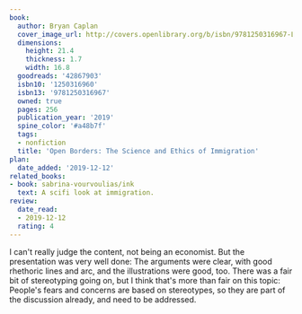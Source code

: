 ```yaml
---
book:
  author: Bryan Caplan
  cover_image_url: http://covers.openlibrary.org/b/isbn/9781250316967-L.jpg
  dimensions:
    height: 21.4
    thickness: 1.7
    width: 16.8
  goodreads: '42867903'
  isbn10: '1250316960'
  isbn13: '9781250316967'
  owned: true
  pages: 256
  publication_year: '2019'
  spine_color: '#a48b7f'
  tags:
  - nonfiction
  title: 'Open Borders: The Science and Ethics of Immigration'
plan:
  date_added: '2019-12-12'
related_books:
- book: sabrina-vourvoulias/ink
  text: A scifi look at immigration.
review:
  date_read:
  - 2019-12-12
  rating: 4
---
```


I can't really judge the content, not being an economist. But the presentation was very well done: The arguments were clear, with good rhethoric lines and arc, and the illustrations were good, too. There was a fair bit of stereotyping going on, but I think that's more than fair on this topic: People's fears and concerns are based on stereotypes, so they are part of the discussion already, and need to be addressed.

